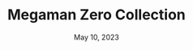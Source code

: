 ---
layout: nds
title: "Megaman Zero Collection"
categories:
 - approved
 - nds
 - universal
 - safe
tags:
- megaman
date: May 10, 2023
permalink: /games/megaman-zero-collection/play/details
publisher: Capcom
gid: megaman-zero-collection
edition: us
redirect_from:
 - /games/megaman-zero-collection/eu/play/details
 - /games/megaman-zero-collection/us/play/details
---